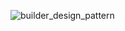 ![builder_design_pattern](https://github.com/nialloh23/design-patterns/blob/master/static_files/factory_uml.png?raw=true)